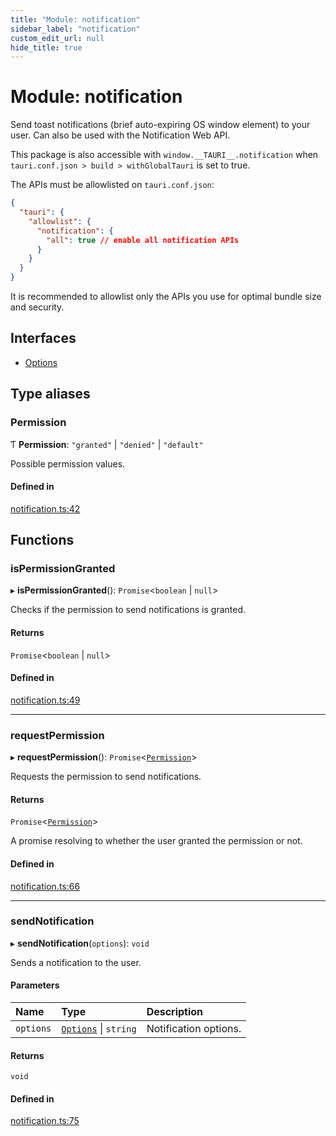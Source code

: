 ```yaml
---
title: "Module: notification"
sidebar_label: "notification"
custom_edit_url: null
hide_title: true
---
```


# Module: notification

Send toast notifications (brief auto-expiring OS window element) to your user.
Can also be used with the Notification Web API.

This package is also accessible with `window.__TAURI__.notification` when `tauri.conf.json > build > withGlobalTauri` is set to true.

The APIs must be allowlisted on `tauri.conf.json`:
```json
{
  "tauri": {
    "allowlist": {
      "notification": {
        "all": true // enable all notification APIs
      }
    }
  }
}
```
It is recommended to allowlist only the APIs you use for optimal bundle size and security.

## Interfaces

- [Options](../interfaces/notification.options.md)

## Type aliases

### Permission

Ƭ **Permission**: ``"granted"`` \| ``"denied"`` \| ``"default"``

Possible permission values.

#### Defined in

[notification.ts:42](https://github.com/tauri-apps/tauri/blob/2a65ac1/tooling/api/src/notification.ts#L42)

## Functions

### isPermissionGranted

▸ **isPermissionGranted**(): `Promise`<`boolean` \| ``null``\>

Checks if the permission to send notifications is granted.

#### Returns

`Promise`<`boolean` \| ``null``\>

#### Defined in

[notification.ts:49](https://github.com/tauri-apps/tauri/blob/2a65ac1/tooling/api/src/notification.ts#L49)

___

### requestPermission

▸ **requestPermission**(): `Promise`<[`Permission`](notification.md#permission)\>

Requests the permission to send notifications.

#### Returns

`Promise`<[`Permission`](notification.md#permission)\>

A promise resolving to whether the user granted the permission or not.

#### Defined in

[notification.ts:66](https://github.com/tauri-apps/tauri/blob/2a65ac1/tooling/api/src/notification.ts#L66)

___

### sendNotification

▸ **sendNotification**(`options`): `void`

Sends a notification to the user.

#### Parameters

| Name | Type | Description |
| :------ | :------ | :------ |
| `options` | [`Options`](../interfaces/notification.options.md) \| `string` | Notification options. |

#### Returns

`void`

#### Defined in

[notification.ts:75](https://github.com/tauri-apps/tauri/blob/2a65ac1/tooling/api/src/notification.ts#L75)
